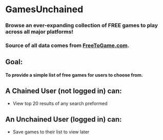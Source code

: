 # GamesUnchained
### Browse an ever-expanding collection of FREE games to play across all major platforms!
### Source of all data comes from [FreeToGame.com](https://www.FreeToGame.com).


## Goal:
#### To provide a simple list of free games for users to choose from.

## A Chained User (not logged in) can:
 - View top 20 results of any search preformed

## An Unchained User (logged in) can:
 - Save games to their list to view later
